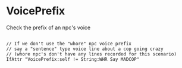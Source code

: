 # VoicePrefix
<p>Check the prefix of an npc's voice
<pre><code class="language-js">
// If we don't use the "whore" npc voice prefix
// say a "sentence" type voice line about a cop going crazy
// (whore npc's don't have any lines recorded for this scenario)
IfAttr "VoicePrefix:self != String:WHR Say MADCOP"
</code></pre>